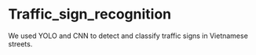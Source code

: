# Traffic_sign_recognition
We used YOLO and CNN to detect and classify traffic signs in Vietnamese streets.
